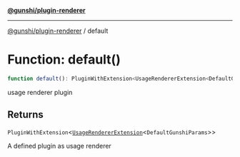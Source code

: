 [**@gunshi/plugin-renderer**](../index.md)

***

[@gunshi/plugin-renderer](../index.md) / default

# Function: default()

```ts
function default(): PluginWithExtension<UsageRendererExtension<DefaultGunshiParams>>;
```

usage renderer plugin

## Returns

`PluginWithExtension`\<[`UsageRendererExtension`](../interfaces/UsageRendererExtension.md)\<`DefaultGunshiParams`\>\>

A defined plugin as usage renderer
